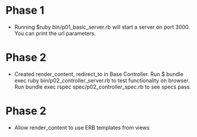 # Phase 1
* Running $ruby bin/p01_basic_server.rb will start a server on port 3000. You can print the url parameters.

# Phase 2
* Created render_content, redirect_to in Base Controller. Run $ bundle exec ruby bin/p02_controller_server.rb to test functionality on browser. Run bundle exec rspec spec/p02_controller_spec.rb to see specs pass.

# Phase 2
* Allow render_content to use ERB templates from views
